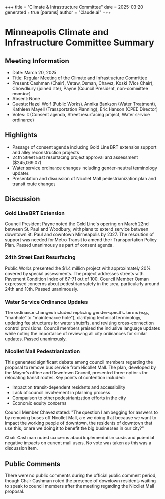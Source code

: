 +++
title = "Climate & Infrastructure Committee"
date = 2025-03-20
 generated = true
[params]
  author = "Claude.ai"
+++

# Minneapolis Climate and Infrastructure Committee Summary

## Meeting Information
- Date: March 20, 2025
- Title: Regular Meeting of the Climate and Infrastructure Committee
- Present: Cashman (Chair), Vetaw, Osman, Chavez, Koski (Vice Chair), Chowdhury (joined late), Payne (Council President, non-committee member)
- Absent: None
- Guests: Hazel Wolf (Public Works), Annika Bankson (Water Treatment), Kathleen Mayell (Transportation Planning), Eric Hanson (CPED Director)
- Votes: 3 (Consent agenda, Street resurfacing project, Water service ordinance)

## Highlights
- Passage of consent agenda including Gold Line BRT extension support and alley reconstruction projects
- 24th Street East resurfacing project approval and assessment ($245,069.07)
- Water service ordinance changes including gender-neutral terminology updates
- Presentation and discussion of Nicollet Mall pedestrianization plan and transit route changes

## Discussion

### Gold Line BRT Extension
Council President Payne noted the Gold Line's opening on March 22nd between St. Paul and Woodbury, with plans to extend service between downtown St. Paul and downtown Minneapolis by 2027. The resolution of support was needed for Metro Transit to amend their Transportation Policy Plan. Passed unanimously as part of consent agenda.

### 24th Street East Resurfacing
Public Works presented the $1.4 million project with approximately 20% covered by special assessments. The project addresses streets with Pavement Condition Index of 67-71 out of 100. Council Member Osman expressed concerns about pedestrian safety in the area, particularly around 24th and 10th. Passed unanimously.

### Water Service Ordinance Updates
The ordinance changes included replacing gender-specific terms (e.g., "manhole" to "maintenance hole"), clarifying technical terminology, updating fee structures for water shutoffs, and revising cross-connection control provisions. Council members praised the inclusive language updates while noting the importance of reviewing all city ordinances for similar updates. Passed unanimously.

### Nicollet Mall Pedestrianization
This generated significant debate among council members regarding the proposal to remove bus service from Nicollet Mall. The plan, developed by the Mayor's office and Downtown Council, presented three options for relocating transit routes. Key points of contention included:

- Impact on transit-dependent residents and accessibility
- Lack of council involvement in planning process
- Comparison to other pedestrianization efforts in the city
- Economic equity concerns

Council Member Chavez stated: "The question I am begging for answers to by removing buses off Nicollet Mall, are we doing that because we want to impact the working people of downtown, the residents of downtown that use this, or are we doing it to benefit the big businesses in our city?"

Chair Cashman noted concerns about implementation costs and potential negative impacts on current mall users. No vote was taken as this was a discussion item.

## Public Comments
There were no public comments during the official public comment period, though Chair Cashman noted the presence of downtown residents waiting to speak to council members after the meeting regarding the Nicollet Mall proposal.
